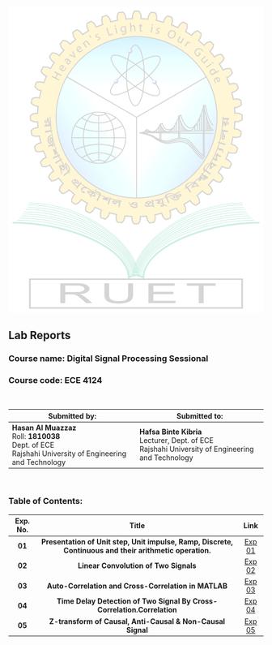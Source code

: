 ![](./images/Ruet.png)

## Lab Reports

### Course name: Digital Signal Processing Sessional

### Course code: ECE 4124

<br>

| Submitted by:                                                                                                       | Submitted to:                                                                                         |
| ------------------------------------------------------------------------------------------------------------------- | ----------------------------------------------------------------------------------------------------- |
| **Hasan Al Muazzaz**<br>Roll: **1810038** <br>Dept. of ECE<br>Rajshahi University of Engineering and Technology<br> | **Hafsa Binte Kibria**<br>Lecturer, Dept. of ECE<br>Rajshahi University of Engineering and Technology |

<br>

### Table of Contents:

| Exp. No. |                                                  Title                                                  |                                    Link                                     |
| :------: | :-----------------------------------------------------------------------------------------------------: | :-------------------------------------------------------------------------: |
|  **01**  | **Presentation of Unit step, Unit impulse, Ramp, Discrete, Continuous and their arithmetic operation.** | [Exp 01](https://github.com/Muazzaz/1810038_Lab_ECE_4124/tree/master/Lab_1) |
|  **02**  |                                  **Linear Convolution of Two Signals**                                  | [Exp 02](https://github.com/Muazzaz/1810038_Lab_ECE_4124/tree/master/Lab_2) |
|  **03**  |                          **Auto-Correlation and Cross-Correlation in MATLAB**                           | [Exp 03](https://github.com/Muazzaz/1810038_Lab_ECE_4124/tree/master/Lab_3) |
|  **04**  |                 **Time Delay Detection of Two Signal By Cross-Correlation.Correlation**                 | [Exp 04](https://github.com/Muazzaz/1810038_Lab_ECE_4124/tree/master/Lab_4) |
|  **05**  |                       **Z-transform of Causal, Anti-Causal & Non-Causal Signal**                        | [Exp 05](https://github.com/Muazzaz/1810038_Lab_ECE_4124/tree/master/Lab_5) |

